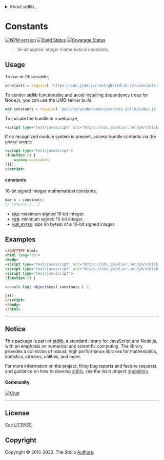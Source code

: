 <!--

@license Apache-2.0

Copyright (c) 2021 The Stdlib Authors.

Licensed under the Apache License, Version 2.0 (the "License");
you may not use this file except in compliance with the License.
You may obtain a copy of the License at

   http://www.apache.org/licenses/LICENSE-2.0

Unless required by applicable law or agreed to in writing, software
distributed under the License is distributed on an "AS IS" BASIS,
WITHOUT WARRANTIES OR CONDITIONS OF ANY KIND, either express or implied.
See the License for the specific language governing permissions and
limitations under the License.

-->


<details>
  <summary>
    About stdlib...
  </summary>
  <p>We believe in a future in which the web is a preferred environment for numerical computation. To help realize this future, we've built stdlib. stdlib is a standard library, with an emphasis on numerical and scientific computation, written in JavaScript (and C) for execution in browsers and in Node.js.</p>
  <p>The library is fully decomposable, being architected in such a way that you can swap out and mix and match APIs and functionality to cater to your exact preferences and use cases.</p>
  <p>When you use stdlib, you can be absolutely certain that you are using the most thorough, rigorous, well-written, studied, documented, tested, measured, and high-quality code out there.</p>
  <p>To join us in bringing numerical computing to the web, get started by checking us out on <a href="https://github.com/stdlib-js/stdlib">GitHub</a>, and please consider <a href="https://opencollective.com/stdlib">financially supporting stdlib</a>. We greatly appreciate your continued support!</p>
</details>

# Constants

[![NPM version][npm-image]][npm-url] [![Build Status][test-image]][test-url] [![Coverage Status][coverage-image]][coverage-url] <!-- [![dependencies][dependencies-image]][dependencies-url] -->

> 16-bit signed integer mathematical constants.



<section class="usage">

## Usage

To use in Observable,

```javascript
constants = require( 'https://cdn.jsdelivr.net/gh/stdlib-js/constants-int16@umd/browser.js' )
```

To vendor stdlib functionality and avoid installing dependency trees for Node.js, you can use the UMD server build:

```javascript
var constants = require( 'path/to/vendor/umd/constants-int16/index.js' )
```

To include the bundle in a webpage,

```html
<script type="text/javascript" src="https://cdn.jsdelivr.net/gh/stdlib-js/constants-int16@umd/browser.js"></script>
```

If no recognized module system is present, access bundle contents via the global scope:

```html
<script type="text/javascript">
(function () {
    window.constants;
})();
</script>
```

#### constants

16-bit signed integer mathematical constants.

```javascript
var c = constants;
// returns {...}
```

<!-- <toc pattern="*" > -->

<div class="namespace-toc">

-   <span class="signature">[`MAX`][@stdlib/constants/int16/max]</span><span class="delimiter">: </span><span class="description">maximum signed 16-bit integer.</span>
-   <span class="signature">[`MIN`][@stdlib/constants/int16/min]</span><span class="delimiter">: </span><span class="description">minimum signed 16-bit integer.</span>
-   <span class="signature">[`NUM_BYTES`][@stdlib/constants/int16/num-bytes]</span><span class="delimiter">: </span><span class="description">size (in bytes) of a 16-bit signed integer.</span>

</div>

<!-- </toc> -->

</section>

<!-- /.usage -->

<section class="examples">

## Examples

<!-- TODO: better examples -->

<!-- eslint no-undef: "error" -->

```html
<!DOCTYPE html>
<html lang="en">
<body>
<script type="text/javascript" src="https://cdn.jsdelivr.net/gh/stdlib-js/utils-keys@umd/browser.js"></script>
<script type="text/javascript" src="https://cdn.jsdelivr.net/gh/stdlib-js/constants-int16@umd/browser.js"></script>
<script type="text/javascript">
(function () {

console.log( objectKeys( constants ) );

})();
</script>
</body>
</html>
```

</section>

<!-- /.examples -->

<!-- Section for related `stdlib` packages. Do not manually edit this section, as it is automatically populated. -->

<section class="related">

</section>

<!-- /.related -->

<!-- Section for all links. Make sure to keep an empty line after the `section` element and another before the `/section` close. -->


<section class="main-repo" >

* * *

## Notice

This package is part of [stdlib][stdlib], a standard library for JavaScript and Node.js, with an emphasis on numerical and scientific computing. The library provides a collection of robust, high performance libraries for mathematics, statistics, streams, utilities, and more.

For more information on the project, filing bug reports and feature requests, and guidance on how to develop [stdlib][stdlib], see the main project [repository][stdlib].

#### Community

[![Chat][chat-image]][chat-url]

---

## License

See [LICENSE][stdlib-license].


## Copyright

Copyright &copy; 2016-2023. The Stdlib [Authors][stdlib-authors].

</section>

<!-- /.stdlib -->

<!-- Section for all links. Make sure to keep an empty line after the `section` element and another before the `/section` close. -->

<section class="links">

[npm-image]: http://img.shields.io/npm/v/@stdlib/constants-int16.svg
[npm-url]: https://npmjs.org/package/@stdlib/constants-int16

[test-image]: https://github.com/stdlib-js/constants-int16/actions/workflows/test.yml/badge.svg?branch=main
[test-url]: https://github.com/stdlib-js/constants-int16/actions/workflows/test.yml?query=branch:main

[coverage-image]: https://img.shields.io/codecov/c/github/stdlib-js/constants-int16/main.svg
[coverage-url]: https://codecov.io/github/stdlib-js/constants-int16?branch=main

<!--

[dependencies-image]: https://img.shields.io/david/stdlib-js/constants-int16.svg
[dependencies-url]: https://david-dm.org/stdlib-js/constants-int16/main

-->

[chat-image]: https://img.shields.io/gitter/room/stdlib-js/stdlib.svg
[chat-url]: https://app.gitter.im/#/room/#stdlib-js_stdlib:gitter.im

[stdlib]: https://github.com/stdlib-js/stdlib

[stdlib-authors]: https://github.com/stdlib-js/stdlib/graphs/contributors

[umd]: https://github.com/umdjs/umd
[es-module]: https://developer.mozilla.org/en-US/docs/Web/JavaScript/Guide/Modules

[deno-url]: https://github.com/stdlib-js/constants-int16/tree/deno
[umd-url]: https://github.com/stdlib-js/constants-int16/tree/umd
[esm-url]: https://github.com/stdlib-js/constants-int16/tree/esm
[branches-url]: https://github.com/stdlib-js/constants-int16/blob/main/branches.md

[stdlib-license]: https://raw.githubusercontent.com/stdlib-js/constants-int16/main/LICENSE

<!-- <toc-links> -->

[@stdlib/constants/int16/max]: https://github.com/stdlib-js/constants-int16-max/tree/umd

[@stdlib/constants/int16/min]: https://github.com/stdlib-js/constants-int16-min/tree/umd

[@stdlib/constants/int16/num-bytes]: https://github.com/stdlib-js/constants-int16-num-bytes/tree/umd

<!-- </toc-links> -->

</section>

<!-- /.links -->
